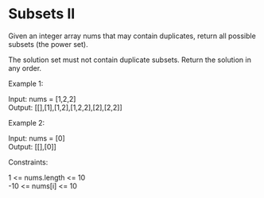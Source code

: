# Subsets II

Given an integer array nums that may contain duplicates, return all possible subsets (the power set).

The solution set must not contain duplicate subsets. Return the solution in any order.

Example 1:

Input: nums = [1,2,2]\
Output: [[],[1],[1,2],[1,2,2],[2],[2,2]]

Example 2:

Input: nums = [0]\
Output: [[],[0]]
 

Constraints:

1 <= nums.length <= 10\
-10 <= nums[i] <= 10